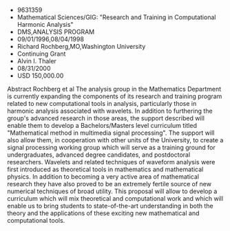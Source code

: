 
* 9631359
* Mathematical Sciences/GIG: "Research and Training in Computational Harmonic Analysis"
* DMS,ANALYSIS PROGRAM
* 09/01/1996,08/04/1998
* Richard Rochberg,MO,Washington University
* Continuing Grant
* Alvin I. Thaler
* 08/31/2000
* USD 150,000.00

Abstract Rochberg et al The analysis group in the Mathematics Department is
currently expanding the components of its research and training program related
to new computational tools in analysis, particularly those in harmonic analysis
associated with wavelets. In addition to furthering the group's advanced
research in those areas, the support described will enable them to develop a
Bachelors/Masters level curriculum titled "Mathematical method in multimedia
signal processing". The support will also allow them, in cooperation with other
units of the University, to create a signal processing working group which will
serve as a training ground for undergraduates, advanced degree candidates, and
postdoctoral researchers. Wavelets and related techniques of waveform analysis
were first introduced as theoretical tools in mathematics and mathematical
physics. In addition to becoming a very active area of mathematical research
they have also proved to be an extremely fertile source of new numerical
techniques of broad utility. This proposal will allow to develop a curriculum
which will mix theoretical and computational work and which will enable us to
bring students to state-of-the-art understanding in both the theory and the
applications of these exciting new mathematical and computational tools.
